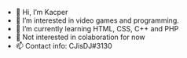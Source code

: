 - 👋 Hi, I’m Kacper
- 👀 I’m interested in video games and programming.
- 🌱 I’m currently learning HTML, CSS, C++ and PHP
- 💞️ Not interested in colaboration for now
- 📫 Contact info: CJisDJ#3130
